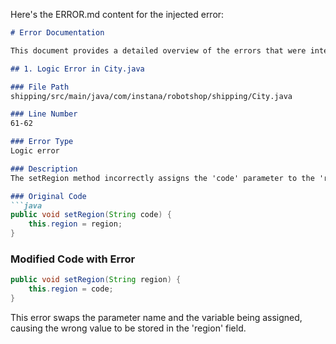 Here's the ERROR.md content for the injected error:

```markdown
# Error Documentation

This document provides a detailed overview of the errors that were intentionally injected into the codebase for testing and educational purposes. The errors were introduced on [current date].

## 1. Logic Error in City.java

### File Path
shipping/src/main/java/com/instana/robotshop/shipping/City.java

### Line Number
61-62

### Error Type
Logic error

### Description
The setRegion method incorrectly assigns the 'code' parameter to the 'region' field instead of using the 'region' parameter. This will cause the region to be set incorrectly, potentially leading to wrong data being stored or displayed.

### Original Code
```java
public void setRegion(String code) {
    this.region = region;
}
```

### Modified Code with Error
```java
public void setRegion(String region) {
    this.region = code;
}
```

This error swaps the parameter name and the variable being assigned, causing the wrong value to be stored in the 'region' field.
```
